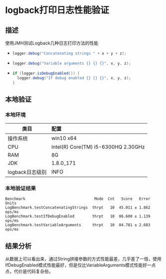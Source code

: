 # logback打印日志性能验证

## 描述

使用JMH测试Logback几种日志打印方法的性能

- ```java
  logger.debug("Concatenating strings " + x + y + z);
  ```

- ```java
  logger.debug("Variable arguments {} {} {}", x, y, z);
  ```

- ```java
  if (logger.isDebugEnabled()) {
  	logger.debug("If debug enabled {} {} {}", x, y, z);
  }
  ```




## 本地验证

### 本地环境

| 类目            | 配置                                |
| --------------- | :---------------------------------- |
| 操作系统        | win10 x64                           |
| CPU             | Intel(R) Core(TM) i5-6300HQ 2.30GHz |
| RAM             | 8G                                  |
| JDK             | 1.8.0_171                           |
| logback日志级别 | INFO                                |



### 本地验证结果

```
Benchmark                               Mode  Cnt   Score   Error   Units
LogBenchmark.testConcatenatingStrings  thrpt   10  45.011 ± 1.862  ops/ms
LogBenchmark.testIfDebugEnabled        thrpt   10  86.600 ± 1.139  ops/ms
LogBenchmark.testVariableArguments     thrpt   10  84.781 ± 2.683  ops/ms
```



## 结果分析

从数据上可以看出来，通过String拼接参数的方式性能最差，几乎差了一倍，使用IfDebugEnabled模式性能最好，但是仅比VariableArguments模式性能好一点点，代价是代码复杂些。
